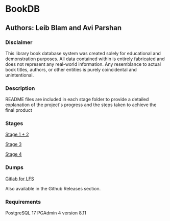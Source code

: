 # BookDB

## Authors: Leib Blam and Avi Parshan

### Disclaimer

This library book database system was created solely for educational and demonstration purposes. All data contained within is entirely fabricated and does not represent any real-world information. Any resemblance to actual book titles, authors, or other entities is purely coincidental and unintentional. 

### Description

README files are included in each stage folder to provide a detailed explanation of the project's progress and the steps taken to achieve the final product

### Stages 

[Stage 1 + 2](https://github.com/avipars/DB-Mini-Project/blob/main/Stage1/README.md)

[Stage 3](https://github.com/avipars/DB-Mini-Project/blob/main/Stage3/README.md)

[Stage 4](https://github.com/avipars/DB-Mini-Project/blob/main/Stage4/README.md)


### Dumps 

[Gitlab for LFS](https://gitlab.com/avipars/db-lfs/-/tree/main?ref_type=heads)

Also available in the Github Releases section.

### Requirements

PostgreSQL 17
PGAdmin 4 version 8.11
